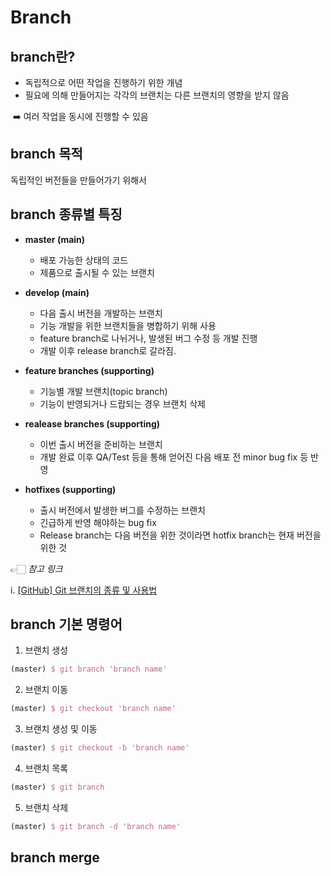# Branch



## branch란?

- 독립적으로 어떤 작업을 진행하기 위한 개념
- 필요에 의해 만들어지는 각각의 브랜치는 다른 브랜치의 영향을 받지 않음

​		➡️ 여러 작업을 동시에 진행할 수 있음



## branch 목적

독립적인 버전들을 만들어가기 위해서



## branch 종류별 특징

- **master (main)**
  - 배포 가능한 상태의 코드
  - 제품으로 출시될 수 있는 브랜치

- **develop (main)**
  - 다음 출시 버전을 개발하는 브랜치
  - 기능 개발을 위한 브랜치들을 병합하기 위해 사용
  - feature branch로 나뉘거나, 발생된 버그 수정 등 개발 진행
  - 개발 이후 release branch로 갈라짐.
- **feature branches (supporting)**
  - 기능별 개발 브랜치(topic branch)
  - 기능이 반영되거나 드랍되는 경우 브랜치 삭제
- **realease branches (supporting)**
  - 이번 출시 버전을 준비하는 브랜치
  - 개발 완료 이후 QA/Test 등을 통해 얻어진 다음 배포 전 minor bug fix 등 반영
- **hotfixes (supporting)**
  - 출시 버전에서 발생한 버그를 수정하는 브랜치
  - 긴급하게 반영 해야하는 bug fix
  - Release branch는 다음 버전을 위한 것이라면 hotfix branch는 현재 버전을 위한 것



👉🏻 *참고 링크*

 i. [[GitHub] Git 브랜치의 종류 및 사용법](https://gmlwjd9405.github.io/2018/05/11/types-of-git-branch.html)





## branch 기본 명령어

1. 브랜치 생성

```tex
(master) $ git branch 'branch name'
```

2. 브랜치 이동

```tex
(master) $ git checkout 'branch name'
```

3. 브랜치 생성 및 이동

```tex
(master) $ git checkout -b 'branch name'
```

4. 브랜치 목록

```tex
(master) $ git branch
```

5. 브랜치 삭제

```tex
(master) $ git branch -d 'branch name'
```







## branch merge








